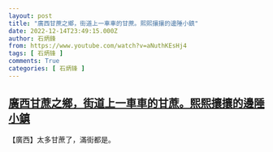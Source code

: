 ```yaml
---
layout: post
title: "廣西甘蔗之鄉，街道上一車車的甘蔗。熙熙攘攘的邊陲小鎮"
date: 2022-12-14T23:49:15.000Z
author: 石炳鋒
from: https://www.youtube.com/watch?v=aNuthKEsHj4
tags: [ 石炳锋 ]
comments: True
categories: [ 石炳锋 ]
---
```

<!--1671061755000-->
[廣西甘蔗之鄉，街道上一車車的甘蔗。熙熙攘攘的邊陲小鎮](https://www.youtube.com/watch?v=aNuthKEsHj4)
------

<div>
【廣西】太多甘蔗了，滿街都是。
</div>

